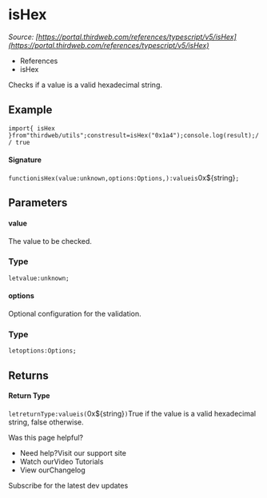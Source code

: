 # isHex

*Source: [https://portal.thirdweb.com/references/typescript/v5/isHex](https://portal.thirdweb.com/references/typescript/v5/isHex)*

* References
* isHex

Checks if a value is a valid hexadecimal string.

## Example

`import{ isHex }from"thirdweb/utils";constresult=isHex("0x1a4");console.log(result);// true`
#### Signature

`functionisHex(value:unknown,options:Options,):valueis`0x${string}`;`
## Parameters

#### value

The value to be checked.

### Type

`letvalue:unknown;`
#### options

Optional configuration for the validation.

### Type

`letoptions:Options;`
## Returns

#### Return Type

`letreturnType:valueis(`0x${string}`)`True if the value is a valid hexadecimal string, false otherwise.

Was this page helpful?

* Need help?Visit our support site
* Watch ourVideo Tutorials
* View ourChangelog

Subscribe for the latest dev updates

